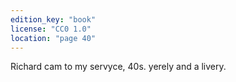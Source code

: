```yaml
---
edition_key: "book"
license: "CC0 1.0"
location: "page 40"
---
```

Richard cam to my servyce, 40s. yerely and a
livery.
